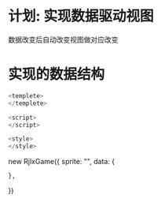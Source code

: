 # 计划: 实现数据驱动视图
数据改变后自动改变视图做对应改变

# 实现的数据结构
```javascript
<templete>
</templete>

<script>
</script>

<style>
</style>
```
<!-- 用模版太麻烦，而且没有必要 -->


<!-- 游戏引擎很难和DOM节点那样轻易获取到各种详细 -->
new RjlxGame({
    sprite: "",
    data: {

    },
})


